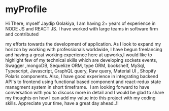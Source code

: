 # myProfile

Hi There, myself Jaydip Golakiya, I am having 2+ years of experience in NODE JS and REACT JS. I have worked with large teams in software firm and contributed

my efforts towards the development of application. As I look to expand my horizon by working with professionals worldwide, I have begun freelancing and having a great working experience here at upworks,I would like to highlight few of my technical skills which are developing sockets events, Swagger ,mongoDB, Sequelize ORM, type ORM, bookshelf, MySql, Typescript, Javascript, GraphQL query, Raw query, Material UI , Shopify Polaris components. Also, I have good experience in integrating backend API's to frontend using functional based component and react-redux state managment system in short timeframe. 
I am looking forward to have conversation with you to discuss more in detail and I would be glad to share my thoughts on how I can add my value into this project with my coding skills. Appreciate your time, have a great day ahead..!!


